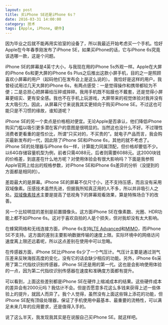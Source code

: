 ```yaml
---
layout: post
title: 买iPhone SE还是iPhone 6s？
date: 2016-03-31 14:00:00
category: 技术
tags: [Apple, iPhone, 硬件]
---
```


因为毕业之后就不能再用实验室的设备了，所以我最近开始考虑买一个手机。恰好Apple在今年春季刚发布了iPhone SE，如果买iPhone的话，它与iPhone 6s究竟该选哪一款，这是个问题。

<!--more-->

iPhone SE的屏幕是4英寸大小，与我现在用的iPhone 5s外观一样。Apple在大屏的iPhone 6s和更大屏的iPhone 6s Plus之后推出这款小屏手机，目的之一是照顾喜欢小屏幕的用户（起码他们在发布会上是这么说的）。
我恰好是这样的用户。我曾经试用过几天大屏的iPhone 6s，有两点感受：一是觉得操作和携带都较为不便；二是总担心把屏幕给压碎或摔碎。我用手机既不贴膜也不戴套，还是觉得小屏幕更结实、更有安全感。我也不在手机上玩游戏，大屏带来的视觉体验对我并没有太大吸引力。因此，从屏幕尺寸来说我其实更倾向于购买iPhone SE。不过这也可能只是不习惯的缘故，谁知道呢？

iPhone SE的另一个卖点是价格相对便宜。无论Apple是否承认，他们降低iPhone购买门槛以吸引更多潜在客户的意图是很明显的。当然这也没什么不好。不过理性消费者更看重的是性价比，所谓“只买对的，不买贵的”。就电子产品而言，我会购买最新发布的一代，因此除了iPhone SE和iPhone 6s，其他的就不考虑了。iPhone SE的处理器与iPhone 6s一样，计算能力同属顶配，但价格却要低不少。以64G存储容量机型为例，前者只需4088元，后者则需要6088元。这2000块钱的价格差，到底差在什么地方呢？对使用体验会有很大影响吗？下面是我参照Apple官网上给出的规格参数，对iPhone SE和iPhone 6s差异的分析（没提到的方面都是相同的）。

差距最大的是屏幕。iPhone SE的屏幕不仅尺寸小，还不支持压感，而且没有采用双域像素。压感技术虽然先进，但据我所知真正用的人不多，所以并非吸引人之处。[双域像素技术](http://www.app111.com/doc/100144283_1.html)主要是提高了低视角下的屏幕观看效果，算是特殊场合下的改善。

另一个比较明显的差别是前置摄像头。这方面iPhone SE在像素数、光圈、HDR功能上都不如iPhone 6s。这对于喜欢自拍的人是个损失，但对我却没有太大影响。

在蜂窝网络和无线连接方面，iPhone 6s支持[LTE Advanced](http://baike.baidu.com/view/2506609.htm)和[MIMO](http://baike.baidu.com/subview/50652/5074234.htm)，而iPhone SE不支持。这方面的差别主要影响数据传输的速度上限。实际环境中的网络访问速度离上限还远着呢，所以这点差别在使用中可以忽略。

在传感器方面，iPhone SE比iPhone 6s少了一个气压计。气压计主要是通过测气压差来反映海拔高度的变化，没有它的话会缺少相应的功能。另外，iPhone 6s采用了第二代指纹识别传感器，iPhone SE还是用的第一代。这也是会影响使用体验的一点，因为第二代指纹识别传感器在速度和准确度方面都有提升。

可以看到，上面这些差别都是iPhone SE在硬件上缩减成本的结果。这些硬件成本的差异会有2000元吗？我估计不会。但是否愿意多花这么多钱来获得上述一些体验上的提升，就因人而异了。我个人觉得，虽然没有上面这些锦上添花的功能，但iPhone SE配有顶级处理器，保证了手机使用中最基本、最重要的流畅性，可以满足未来几年的应用要求，还是值得入手的。

说了这么半天，我发现我其实是在说服自己买iPhone SE。就这样吧。
